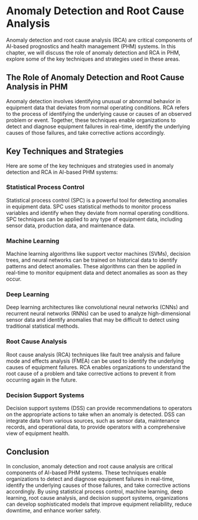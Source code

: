 Anomaly Detection and Root Cause Analysis
===============================================================================================================

Anomaly detection and root cause analysis (RCA) are critical components of AI-based prognostics and health management (PHM) systems. In this chapter, we will discuss the role of anomaly detection and RCA in PHM, explore some of the key techniques and strategies used in these areas.

The Role of Anomaly Detection and Root Cause Analysis in PHM
------------------------------------------------------------

Anomaly detection involves identifying unusual or abnormal behavior in equipment data that deviates from normal operating conditions. RCA refers to the process of identifying the underlying cause or causes of an observed problem or event. Together, these techniques enable organizations to detect and diagnose equipment failures in real-time, identify the underlying causes of those failures, and take corrective actions accordingly.

Key Techniques and Strategies
-----------------------------

Here are some of the key techniques and strategies used in anomaly detection and RCA in AI-based PHM systems:

### Statistical Process Control

Statistical process control (SPC) is a powerful tool for detecting anomalies in equipment data. SPC uses statistical methods to monitor process variables and identify when they deviate from normal operating conditions. SPC techniques can be applied to any type of equipment data, including sensor data, production data, and maintenance data.

### Machine Learning

Machine learning algorithms like support vector machines (SVMs), decision trees, and neural networks can be trained on historical data to identify patterns and detect anomalies. These algorithms can then be applied in real-time to monitor equipment data and detect anomalies as soon as they occur.

### Deep Learning

Deep learning architectures like convolutional neural networks (CNNs) and recurrent neural networks (RNNs) can be used to analyze high-dimensional sensor data and identify anomalies that may be difficult to detect using traditional statistical methods.

### Root Cause Analysis

Root cause analysis (RCA) techniques like fault tree analysis and failure mode and effects analysis (FMEA) can be used to identify the underlying causes of equipment failures. RCA enables organizations to understand the root cause of a problem and take corrective actions to prevent it from occurring again in the future.

### Decision Support Systems

Decision support systems (DSS) can provide recommendations to operators on the appropriate actions to take when an anomaly is detected. DSS can integrate data from various sources, such as sensor data, maintenance records, and operational data, to provide operators with a comprehensive view of equipment health.

Conclusion
----------

In conclusion, anomaly detection and root cause analysis are critical components of AI-based PHM systems. These techniques enable organizations to detect and diagnose equipment failures in real-time, identify the underlying causes of those failures, and take corrective actions accordingly. By using statistical process control, machine learning, deep learning, root cause analysis, and decision support systems, organizations can develop sophisticated models that improve equipment reliability, reduce downtime, and enhance worker safety.
